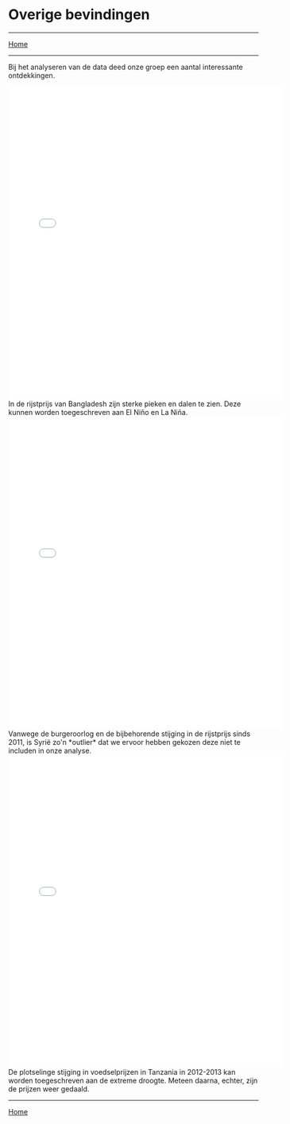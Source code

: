 # Overige bevindingen

<hr>
<a href="/DAV/dashboard">Home</a>
<hr>

Bij het analyseren van de data deed onze groep een aantal interessante ontdekkingen.
<iframe src="/DAV/git/Tim/Graphs/inner_regions/Bangladesh months.html"
    sandbox="allow-same-origin allow-scripts"
    height="630"
    width="110%"
    max-width="100%"
    scrolling="yes"
    seamless="seamless"
    frameborder="0">
</iframe>
In de rijstprijs van Bangladesh zijn sterke pieken en dalen te zien. Deze kunnen worden toegeschreven aan El Niño en La Niña.
<iframe src="/DAV/git/Tim/Graphs/inner_regions/Syrian Arab Republic.html"
    sandbox="allow-same-origin allow-scripts"
    height="630"
    width="110%"
    max-width="100%"
    scrolling="yes"
    seamless="seamless"
    frameborder="0">
</iframe>
Vanwege de burgeroorlog en de bijbehorende stijging in de rijstprijs sinds 2011, is Syrië zo'n *outlier* dat we ervoor hebben gekozen deze niet te includen in onze analyse.
<iframe src="/DAV/git/Tim/Graphs/inner_regions/United Republic of Tanzania.html"
    sandbox="allow-same-origin allow-scripts"
    height="630"
    width="110%"
    max-width="100%"
    scrolling="yes"
    seamless="seamless"
    frameborder="0">
</iframe>
De plotselinge stijging in voedselprijzen in Tanzania in 2012-2013 kan worden toegeschreven aan de extreme droogte. Meteen daarna, echter, zijn de prijzen weer gedaald.

<hr>
<a href="/DAV/dashboard">Home</a>
